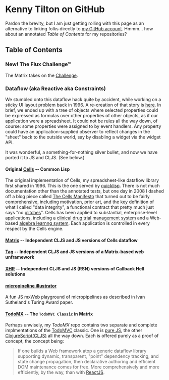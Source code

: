 # Kenny Tilton on GitHub

Pardon the brevity, but I am just getting rolling with this page as an alternative to linking folks directly to [my GitHub account](https://github.com/kennytilton). Hmmm... how about an annotated *Table of Contents* for my repositories?

## Table of Contents
### New! The Flux Challenge&trade;
The Matrix takes on the [Challenge](https://github.com/kennytilton/flux-challenge/blob/master/submissions/kennytilton/README.md).
### Dataflow (aka Reactive aka Constraints)
We stumbled onto this dataflow hack quite by accident, while working on a sticky UI layout problem back in 1996. A re-creation of that story is [here](http://smuglispweeny.blogspot.com/2017/06/the-making-of-cells-case-study-in-dumb.html).
In brief, we ended up with a tree of objects where selected properties could be expressed as formulas over other properties of other objects, as if our application were a spreadsheet. It could not be rules all the way down, of course: some properties were assigned to by event handlers. Any property could have an application-supplied observer to reflect changes in the "sheet" back to the outside world, say by disabling a widget via the widget API.

It was wonderful, a something-for-nothing silver bullet, and now we have ported it to JS and CLJS. (See below.)

#### Original [Cells](https://github.com/kennytilton/cells) -- Common Lisp
The original implementation of Cells, my spreadsheet-like dataflow library first shared in 1996. This is the one served by [quicklisp](https://www.quicklisp.org/beta/).
There is not much documentation other than the annotated tests, but one day in 2008 I dashed off a blog piece called [The Cells Manifesto](http://smuglispweeny.blogspot.com/2008/02/cells-manifesto.html) that turned out to be fairly comprehensive, including motivation, prior art, and the key definition of what I called "data integrity", a functional contract that pretty much just says "no [glitches](https://en.wikipedia.org/wiki/Reactive_programming#Glitches)".
Cells has been applied to substantial, enterprise-level applications, including a [clinical drug trial management system](http://smuglispweeny.blogspot.com/2008/03/my-biggest-lisp-project.html) and a Web-based [algebra learnng system](http://tiltonsalgebra.com/#). Each application is controlled in every respect by the Cells engine.

#### [Matrix](https://github.com/kennytilton/matrix) -- Independent CLJS and JS versions of Cells dataflow
#### [Tag](https://github.com/kennytilton/tag) -- Independent CLJS and JS versions of a Matrix-based web unframework
#### [XHR](https://github.com/kennytilton/xhr) -- Independent CLJS and JS (RSN) versions of Callback Hell solutions
#### [micropipeline illustrator](https://github.com/kennytilton/kennytilton.github.io/blob/master/micropipeline/readme.md)
A fun JS mxWeb playground of micropipelines as described in Ivan Sutheland's Turing Award paper.
#### [TodoMX](https://github.com/kennytilton/todomx) -- The `TodoMVC Classic` in Matrix
Perhaps unwisely, my _TodoMX_ repo contains two separate and complete implmentations of the [TodoMVC](https://github.com/tastejs/todomvc/blob/master/app-spec.mdhttps://github.com/tastejs/todomvc/blob/master/app-spec.md) classic. One is [pure JS](https://github.com/kennytilton/todomx/tree/master/js/todomx), the other [ClojureScript(CLJS)](https://github.com/kennytilton/todomx/tree/master/cljs/todomx) all the way down. Each is offered purely as a proof of concept, the concept being:
> If one builds a Web framework atop a generic dataflow library supporting dynamic, transparent, "point" dependency tracking, and state change propagation, then declarative authoring and efficient DOM maintenance comes for free. More comprehensively and more efficiently, by the way, than with [ReactJS](https://reactjs.org).


